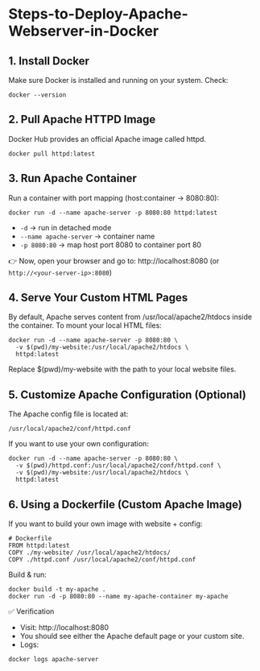 # Steps-to-Deploy-Apache-Webserver-in-Docker
## 1. Install Docker

Make sure Docker is installed and running on your system.
Check:
```
docker --version
```
## 2. Pull Apache HTTPD Image

Docker Hub provides an official Apache image called httpd.
```
docker pull httpd:latest
```
## 3. Run Apache Container

Run a container with port mapping (host:container → 8080:80):
```
docker run -d --name apache-server -p 8080:80 httpd:latest
```
- ```-d``` → run in detached mode
- ```--name apache-server``` → container name
- ```-p 8080:80``` → map host port 8080 to container port 80

👉 Now, open your browser and go to:
http://localhost:8080 (or ```http://<your-server-ip>:8080```)

## 4. Serve Your Custom HTML Pages

By default, Apache serves content from /usr/local/apache2/htdocs inside the container.
To mount your local HTML files:
```
docker run -d --name apache-server -p 8080:80 \
  -v $(pwd)/my-website:/usr/local/apache2/htdocs \
  httpd:latest
```
Replace $(pwd)/my-website with the path to your local website files.

## 5. Customize Apache Configuration (Optional)

The Apache config file is located at:
```
/usr/local/apache2/conf/httpd.conf
```
If you want to use your own configuration:
```
docker run -d --name apache-server -p 8080:80 \
  -v $(pwd)/httpd.conf:/usr/local/apache2/conf/httpd.conf \
  -v $(pwd)/my-website:/usr/local/apache2/htdocs \
  httpd:latest
```
## 6. Using a Dockerfile (Custom Apache Image)

If you want to build your own image with website + config:
```
# Dockerfile
FROM httpd:latest
COPY ./my-website/ /usr/local/apache2/htdocs/
COPY ./httpd.conf /usr/local/apache2/conf/httpd.conf
```
Build & run:
```
docker build -t my-apache .
docker run -d -p 8080:80 --name my-apache-container my-apache
```
✅ Verification
- Visit: http://localhost:8080
- You should see either the Apache default page or your custom site.
- Logs:
```
docker logs apache-server
```

